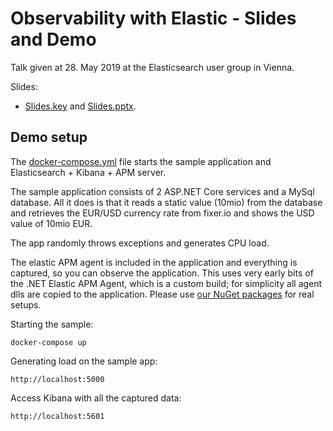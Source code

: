 # Observability with Elastic - Slides and Demo

Talk given at 28. May 2019 at the Elasticsearch user group in Vienna.

 
Slides: 
- [Slides.key](Slides.key) and [Slides.pptx](Slides.pptx).

## Demo setup

The [docker-compose.yml](docker-compose.yml) file starts the sample application and Elasticsearch + Kibana + APM server.

The sample application consists of 2 ASP.NET Core services and a MySql database. All it does is that it reads a static value (10mio) from the database and retrieves the EUR/USD currency rate from fixer.io and shows the USD value of 10mio EUR.

The app randomly throws exceptions and generates CPU load.

The elastic APM agent is included in the application and everything is captured, so you can observe the application.
This uses very early bits of the .NET Elastic APM Agent, which is a custom build; for simplicity all agent dlls are copied to the application. Please use [our NuGet packages](https://www.nuget.org/packages?q=Elastic.apm) for real setups.

Starting the sample:

```
docker-compose up 
```

Generating load on the sample app:

```
http://localhost:5000
```

Access Kibana with all the captured data:

```
http://localhost:5601
```
